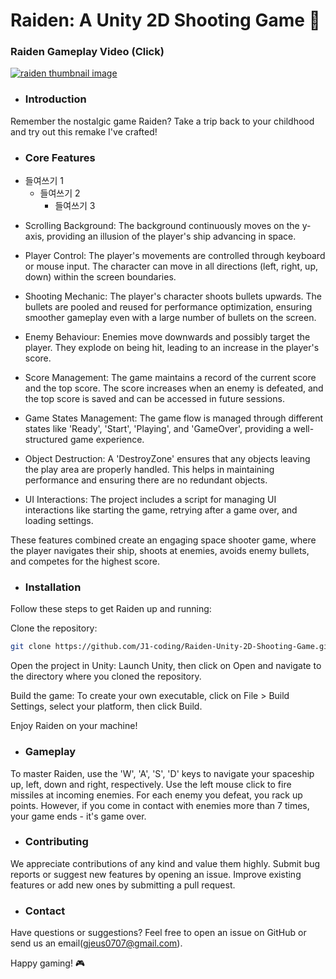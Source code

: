 # Raiden: A Unity 2D Shooting Game 🚀

### Raiden Gameplay Video (Click)
<a href="https://youtu.be/aI9E4yKLZ2Y">
<img src="http://img.youtube.com/vi/aI9E4yKLZ2Y/maxresdefault.jpg" alt="raiden thumbnail image">
</a>

* ### Introduction
Remember the nostalgic game Raiden? Take a trip back to your childhood and try out this remake I've crafted!

+ ### Core Features
* 들여쓰기 1
    * 들여쓰기 2
        * 들여쓰기 3
 - Scrolling Background: The background continuously moves on the y-axis, providing an illusion of the player's ship advancing in space.

 + Player Control: The player's movements are controlled through keyboard or mouse input. The character can move in all directions (left, right, up, down) within the screen boundaries.

 + Shooting Mechanic: The player's character shoots bullets upwards. The bullets are pooled and reused for performance optimization, ensuring smoother gameplay even with a large number of bullets on the screen.

 + Enemy Behaviour: Enemies move downwards and possibly target the player. They explode on being hit, leading to an increase in the player's score.

 + Score Management: The game maintains a record of the current score and the top score. The score increases when an enemy is defeated, and the top score is saved and can be accessed in future sessions.

 + Game States Management: The game flow is managed through different states like 'Ready', 'Start', 'Playing', and 'GameOver', providing a well-structured game experience.

 + Object Destruction: A 'DestroyZone' ensures that any objects leaving the play area are properly handled. This helps in maintaining performance and ensuring there are no redundant objects.

 + UI Interactions: The project includes a script for managing UI interactions like starting the game, retrying after a game over, and loading settings.

These features combined create an engaging space shooter game, where the player navigates their ship, shoots at enemies, avoids enemy bullets, and competes for the highest score.

* ### Installation
Follow these steps to get Raiden up and running:

Clone the repository:
```bash
git clone https://github.com/J1-coding/Raiden-Unity-2D-Shooting-Game.git
```
Open the project in Unity: Launch Unity, then click on Open and navigate to the directory where you cloned the repository.

Build the game: To create your own executable, click on File > Build Settings, select your platform, then click Build.

Enjoy Raiden on your machine!


* ### Gameplay
To master Raiden, use the 'W', 'A', 'S', 'D' keys to navigate your spaceship up, left, down and right, respectively. Use the left mouse click to fire missiles at incoming enemies. For each enemy you defeat, you rack up points. However, if you come in contact with enemies more than 7 times, your game ends - it's game over.

* ### Contributing
We appreciate contributions of any kind and value them highly.
Submit bug reports or suggest new features by opening an issue.
Improve existing features or add new ones by submitting a pull request.

* ### Contact
Have questions or suggestions? Feel free to open an issue on GitHub or send us an email(gjeus0707@gmail.com).

Happy gaming! 🎮
